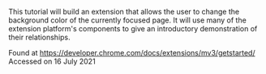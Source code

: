 This tutorial will build an extension that allows the user to change the background color of the currently focused page. It will use many of the extension platform's components to give an introductory demonstration of their relationships.

Found at https://developer.chrome.com/docs/extensions/mv3/getstarted/
Accessed on 16 July 2021